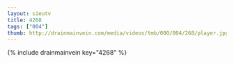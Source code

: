 ```yaml
--- 
layout: sieutv
title: 4268
tags: ["004"]
thumb: http://drainmainvein.com/media/videos/tmb/000/004/268/player.jpg
---
```

{% include drainmainvein key="4268" %} 

